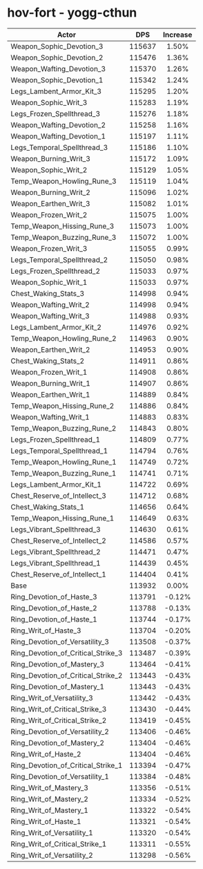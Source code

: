# hov-fort - yogg-cthun
| Actor | DPS | Increase |
|---|:---:|:---:|
|Weapon_Sophic_Devotion_3|115637|1.50%|
|Weapon_Sophic_Devotion_2|115476|1.36%|
|Weapon_Wafting_Devotion_3|115370|1.26%|
|Weapon_Sophic_Devotion_1|115342|1.24%|
|Legs_Lambent_Armor_Kit_3|115295|1.20%|
|Weapon_Sophic_Writ_3|115283|1.19%|
|Legs_Frozen_Spellthread_3|115276|1.18%|
|Weapon_Wafting_Devotion_2|115258|1.16%|
|Weapon_Wafting_Devotion_1|115197|1.11%|
|Legs_Temporal_Spellthread_3|115186|1.10%|
|Weapon_Burning_Writ_3|115172|1.09%|
|Weapon_Sophic_Writ_2|115129|1.05%|
|Temp_Weapon_Howling_Rune_3|115119|1.04%|
|Weapon_Burning_Writ_2|115096|1.02%|
|Weapon_Earthen_Writ_3|115082|1.01%|
|Weapon_Frozen_Writ_2|115075|1.00%|
|Temp_Weapon_Hissing_Rune_3|115073|1.00%|
|Temp_Weapon_Buzzing_Rune_3|115072|1.00%|
|Weapon_Frozen_Writ_3|115055|0.99%|
|Legs_Temporal_Spellthread_2|115050|0.98%|
|Legs_Frozen_Spellthread_2|115033|0.97%|
|Weapon_Sophic_Writ_1|115033|0.97%|
|Chest_Waking_Stats_3|114998|0.94%|
|Weapon_Wafting_Writ_2|114998|0.94%|
|Weapon_Wafting_Writ_3|114988|0.93%|
|Legs_Lambent_Armor_Kit_2|114976|0.92%|
|Temp_Weapon_Howling_Rune_2|114963|0.90%|
|Weapon_Earthen_Writ_2|114953|0.90%|
|Chest_Waking_Stats_2|114911|0.86%|
|Weapon_Frozen_Writ_1|114908|0.86%|
|Weapon_Burning_Writ_1|114907|0.86%|
|Weapon_Earthen_Writ_1|114889|0.84%|
|Temp_Weapon_Hissing_Rune_2|114886|0.84%|
|Weapon_Wafting_Writ_1|114883|0.83%|
|Temp_Weapon_Buzzing_Rune_2|114843|0.80%|
|Legs_Frozen_Spellthread_1|114809|0.77%|
|Legs_Temporal_Spellthread_1|114794|0.76%|
|Temp_Weapon_Howling_Rune_1|114749|0.72%|
|Temp_Weapon_Buzzing_Rune_1|114741|0.71%|
|Legs_Lambent_Armor_Kit_1|114722|0.69%|
|Chest_Reserve_of_Intellect_3|114712|0.68%|
|Chest_Waking_Stats_1|114656|0.64%|
|Temp_Weapon_Hissing_Rune_1|114649|0.63%|
|Legs_Vibrant_Spellthread_3|114630|0.61%|
|Chest_Reserve_of_Intellect_2|114586|0.57%|
|Legs_Vibrant_Spellthread_2|114471|0.47%|
|Legs_Vibrant_Spellthread_1|114439|0.45%|
|Chest_Reserve_of_Intellect_1|114404|0.41%|
|Base|113932|0.00%|
|Ring_Devotion_of_Haste_3|113791|-0.12%|
|Ring_Devotion_of_Haste_2|113788|-0.13%|
|Ring_Devotion_of_Haste_1|113744|-0.17%|
|Ring_Writ_of_Haste_3|113704|-0.20%|
|Ring_Devotion_of_Versatility_3|113508|-0.37%|
|Ring_Devotion_of_Critical_Strike_3|113487|-0.39%|
|Ring_Devotion_of_Mastery_3|113464|-0.41%|
|Ring_Devotion_of_Critical_Strike_2|113443|-0.43%|
|Ring_Devotion_of_Mastery_1|113443|-0.43%|
|Ring_Writ_of_Versatility_3|113442|-0.43%|
|Ring_Writ_of_Critical_Strike_3|113430|-0.44%|
|Ring_Writ_of_Critical_Strike_2|113419|-0.45%|
|Ring_Devotion_of_Versatility_2|113406|-0.46%|
|Ring_Devotion_of_Mastery_2|113404|-0.46%|
|Ring_Writ_of_Haste_2|113404|-0.46%|
|Ring_Devotion_of_Critical_Strike_1|113394|-0.47%|
|Ring_Devotion_of_Versatility_1|113384|-0.48%|
|Ring_Writ_of_Mastery_3|113356|-0.51%|
|Ring_Writ_of_Mastery_2|113334|-0.52%|
|Ring_Writ_of_Mastery_1|113322|-0.54%|
|Ring_Writ_of_Haste_1|113321|-0.54%|
|Ring_Writ_of_Versatility_1|113320|-0.54%|
|Ring_Writ_of_Critical_Strike_1|113311|-0.55%|
|Ring_Writ_of_Versatility_2|113298|-0.56%|
